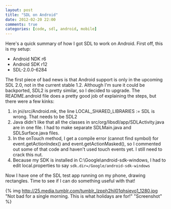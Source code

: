 ```yaml
---
layout: post
title: "SDL on Android"
date: 2012-02-20 22:00
comments: true
categories: [code, sdl, android, mobile]
---
```

Here's a quick summary of how I got SDL to work on Android. First off, this is
my setup:

* Android NDK r6
* Android SDK r12
* SDL-2.0.0-6284

The first piece of bad news is that Android support is only in the upcoming SDL
2.0, not in the current stable 1.2. Although I'm sure it could be backported,
SDL2 is pretty similar, so I decided to upgrade. The README.android file does a
pretty good job of explaining the steps, but there were a few kinks:

<!-- more -->

1. in jni/src/Android.mk, the line LOCAL_SHARED_LIBRARIES := SDL is wrong. That
   needs to be SDL2
2. Java didn't like that all the classes in src/org/libsdl/app/SDLActivity.java
   are in one file. I had to make separate SDLMain.java and SDLSurface.java files.
3. In the onTouch method, I get a compile error (cannot find symbol)
   for event.getActionIndex() and event.getActionMasked(), so I commented out some
   of that code and haven't used touch events yet. I still need to crack this nut.
4. Because my SDK is installed in C:\Google\android-sdk-windows, I had to edit
   local.properties to say `sdk.dir=/Google/android-sdk-windows`

Now I have one of the SDL test app running on my phone, drawing rectangles. Time
to see if I can do something useful with that!

{% img http://25.media.tumblr.com/tumblr_lzpph2hil01qhsievo1_1280.jpg "Not bad for a single morning. This is what holidays are for!" "Screenshot" %}
